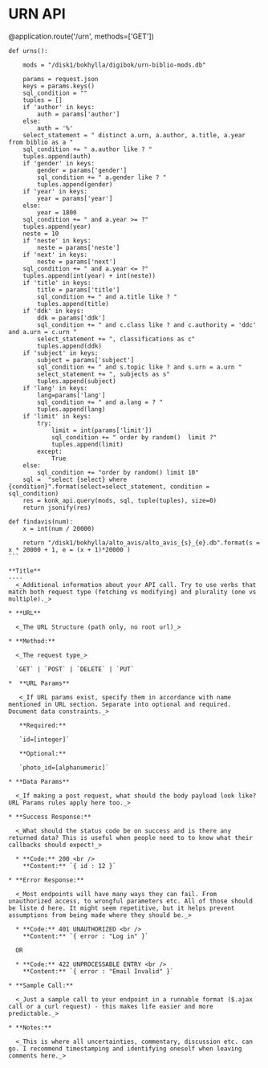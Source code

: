 # URN API

@application.route('/urn', methods=['GET'])

````
def urns():
    
    mods = "/disk1/bokhylla/digibok/urn-biblio-mods.db"
    
    params = request.json
    keys = params.keys()
    sql_condition = ""
    tuples = []
    if 'author' in keys:
        auth = params['author']
    else:
        auth = '%'
    select_statement = " distinct a.urn, a.author, a.title, a.year from biblio as a "
    sql_condition += " a.author like ? "
    tuples.append(auth)
    if 'gender' in keys:
        gender = params['gender']
        sql_condition += " a.gender like ? "
        tuples.append(gender)
    if 'year' in keys:
        year = params['year']
    else:
        year = 1800
    sql_condition += " and a.year >= ?"
    tuples.append(year)
    neste = 10
    if 'neste' in keys:
        neste = params['neste']
    if 'next' in keys:
        neste = params['next']
    sql_condition += " and a.year <= ?"
    tuples.append(int(year) + int(neste))
    if 'title' in keys:
        title = params['title']
        sql_condition += " and a.title like ? "
        tuples.append(title)
    if 'ddk' in keys:
        ddk = params['ddk']
        sql_condition += " and c.class like ? and c.authority = 'ddc' and a.urn = c.urn "
        select_statement += ", classifications as c"
        tuples.append(ddk)
    if 'subject' in keys:
        subject = params['subject']
        sql_condition += " and s.topic like ? and s.urn = a.urn "
        select_statement += ", subjects as s"
        tuples.append(subject)
    if 'lang' in keys:
        lang=params['lang']
        sql_condition += " and a.lang = ? "
        tuples.append(lang)
    if 'limit' in keys:
        try:
            limit = int(params['limit'])
            sql_condition += " order by random()  limit ?"
            tuples.append(limit)
        except:
            True
    else:
        sql_condition += "order by random() limit 10"
    sql =  "select {select} where {condition}".format(select=select_statement, condition = sql_condition)
    res = konk_api.query(mods, sql, tuple(tuples), size=0)
    return jsonify(res)
        
def findavis(num):
    x = int(num / 20000) 

    return "/disk1/bokhylla/alto_avis/alto_avis_{s}_{e}.db".format(s = x * 20000 + 1, e = (x + 1)*20000 )
```

**Title**
----
  <_Additional information about your API call. Try to use verbs that match both request type (fetching vs modifying) and plurality (one vs multiple)._>

* **URL**

  <_The URL Structure (path only, no root url)_>

* **Method:**
  
  <_The request type_>

  `GET` | `POST` | `DELETE` | `PUT`
  
*  **URL Params**

   <_If URL params exist, specify them in accordance with name mentioned in URL section. Separate into optional and required. Document data constraints._> 

   **Required:**
 
   `id=[integer]`

   **Optional:**
 
   `photo_id=[alphanumeric]`

* **Data Params**

  <_If making a post request, what should the body payload look like? URL Params rules apply here too._>

* **Success Response:**
  
  <_What should the status code be on success and is there any returned data? This is useful when people need to to know what their callbacks should expect!_>

  * **Code:** 200 <br />
    **Content:** `{ id : 12 }`
 
* **Error Response:**

  <_Most endpoints will have many ways they can fail. From unauthorized access, to wrongful parameters etc. All of those should be liste d here. It might seem repetitive, but it helps prevent assumptions from being made where they should be._>

  * **Code:** 401 UNAUTHORIZED <br />
    **Content:** `{ error : "Log in" }`

  OR

  * **Code:** 422 UNPROCESSABLE ENTRY <br />
    **Content:** `{ error : "Email Invalid" }`

* **Sample Call:**

  <_Just a sample call to your endpoint in a runnable format ($.ajax call or a curl request) - this makes life easier and more predictable._> 

* **Notes:**

  <_This is where all uncertainties, commentary, discussion etc. can go. I recommend timestamping and identifying oneself when leaving comments here._> 
